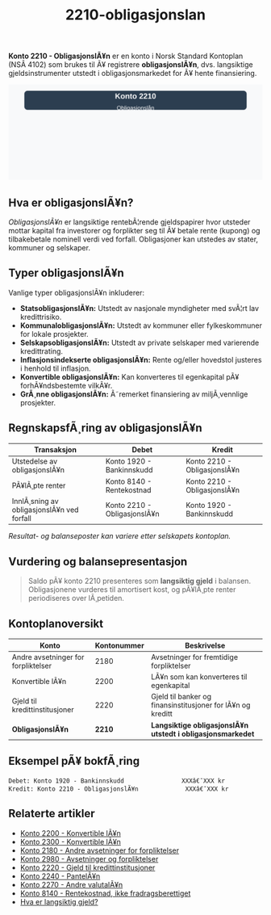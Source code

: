 ﻿---
title: "2210-obligasjonslan"
meta_title: "2210-obligasjonslan"
meta_description: '**Konto 2210 - ObligasjonslÃ¥n** er en konto i Norsk Standard Kontoplan (NSÂ 4102) som brukes til Ã¥ registrere **obligasjonslÃ¥n**, dvs. langsiktige gjeldsinst...'
slug: 2210-obligasjonslan
type: blog
layout: pages/single
---

**Konto 2210 - ObligasjonslÃ¥n** er en konto i Norsk Standard Kontoplan (NSÂ 4102) som brukes til Ã¥ registrere **obligasjonslÃ¥n**, dvs. langsiktige gjeldsinstrumenter utstedt i obligasjonsmarkedet for Ã¥ hente finansiering.

![Illustrasjon av konto 2210 ObligasjonslÃ¥n](2210-obligasjonslan-image.svg)

## Hva er obligasjonslÃ¥n?

*ObligasjonslÃ¥n* er langsiktige rentebÃ¦rende gjeldspapirer hvor utsteder mottar kapital fra investorer og forplikter seg til Ã¥ betale rente (kupong) og tilbakebetale nominell verdi ved forfall. Obligasjoner kan utstedes av stater, kommuner og selskaper.

## Typer obligasjonslÃ¥n

Vanlige typer obligasjonslÃ¥n inkluderer:

* **StatsobligasjonslÃ¥n:** Utstedt av nasjonale myndigheter med svÃ¦rt lav kredittrisiko.
* **KommunalobligasjonslÃ¥n:** Utstedt av kommuner eller fylkeskommuner for lokale prosjekter.
* **SelskapsobligasjonslÃ¥n:** Utstedt av private selskaper med varierende kredittrating.
* **Inflasjonsindekserte obligasjonslÃ¥n:** Rente og/eller hovedstol justeres i henhold til inflasjon.
* **Konvertible obligasjonslÃ¥n:** Kan konverteres til egenkapital pÃ¥ forhÃ¥ndsbestemte vilkÃ¥r.
* **GrÃ¸nne obligasjonslÃ¥n:** Ã˜remerket finansiering av miljÃ¸vennlige prosjekter.

## RegnskapsfÃ¸ring av obligasjonslÃ¥n

| Transaksjon                        | Debet                     | Kredit                      |
|------------------------------------|---------------------------|-----------------------------|
| Utstedelse av obligasjonslÃ¥n       | Konto 1920 - Bankinnskudd | Konto 2210 - ObligasjonslÃ¥n |
| PÃ¥lÃ¸pte renter                     | Konto 8140 - Rentekostnad | Konto 2210 - ObligasjonslÃ¥n |
| InnlÃ¸sning av obligasjonslÃ¥n ved forfall | Konto 2210 - ObligasjonslÃ¥n | Konto 1920 - Bankinnskudd |

_*Resultat- og balanseposter kan variere etter selskapets kontoplan.*_

## Vurdering og balansepresentasjon

> Saldo pÃ¥ konto 2210 presenteres som **langsiktig gjeld** i balansen. Obligasjonene vurderes til amortisert kost, og pÃ¥lÃ¸pte renter periodiseres over lÃ¸petiden.

## Kontoplanoversikt

| Konto                                 | Kontonummer | Beskrivelse                                                  |
|---------------------------------------|-------------|--------------------------------------------------------------|
| Andre avsetninger for forpliktelser   | 2180        | Avsetninger for fremtidige forpliktelser                     |
| Konvertible lÃ¥n                       | 2200        | LÃ¥n som kan konverteres til egenkapital                      |
| Gjeld til kredittinstitusjoner        | 2220        | Gjeld til banker og finansinstitusjoner for lÃ¥n og kreditt   |
| **ObligasjonslÃ¥n**                    | **2210**    | **Langsiktige obligasjonslÃ¥n utstedt i obligasjonsmarkedet** |

## Eksempel pÃ¥ bokfÃ¸ring

```plaintext
Debet: Konto 1920 - Bankinnskudd                XXXâ€¯XXX kr
Kredit: Konto 2210 - ObligasjonslÃ¥n             XXXâ€¯XXX kr
```

## Relaterte artikler

* [Konto 2200 - Konvertible lÃ¥n](/blogs/kontoplan/2200-konvertible-lan "Konto 2200 - Konvertible lÃ¥n i Norsk Standard Kontoplan")
* [Konto 2300 - Konvertible lÃ¥n](/blogs/kontoplan/2300-konvertible-lan "Konto 2300 - Konvertible lÃ¥n i Norsk Standard Kontoplan")
* [Konto 2180 - Andre avsetninger for forpliktelser](/blogs/kontoplan/2180-andre-avsetninger-for-forpliktelser "Konto 2180 - Andre avsetninger for forpliktelser i Norsk Standard Kontoplan")
* [Konto 2980 - Avsetninger og forpliktelser](/blogs/kontoplan/2980-avsetninger-og-forpliktelser "Konto 2980 - Avsetninger og forpliktelser i Norsk Standard Kontoplan")
* [Konto 2220 - Gjeld til kredittinstitusjoner](/blogs/kontoplan/2220-gjeld-til-kredittinstitusjoner "Konto 2220 - Gjeld til kredittinstitusjoner i Norsk Standard Kontoplan")
* [Konto 2240 - PantelÃ¥n](/blogs/kontoplan/2240-pantelan "Konto 2240 - PantelÃ¥n i Norsk Standard Kontoplan")
* [Konto 2270 - Andre valutalÃ¥n](/blogs/kontoplan/2270-andre-valutalan "Konto 2270 - Andre valutalÃ¥n i Norsk Standard Kontoplan")
* [Konto 8140 - Rentekostnad, ikke fradragsberettiget](/blogs/kontoplan/8140-rentekostnad-ikke-fradragsberettiget "Konto 8140 - Rentekostnad, ikke fradragsberettiget i Norsk Standard Kontoplan")
* [Hva er langsiktig gjeld?](/blogs/regnskap/langsiktig-gjeld "Hva er Langsiktig gjeld? Komplett guide til langsiktig gjeld i norsk regnskap")
